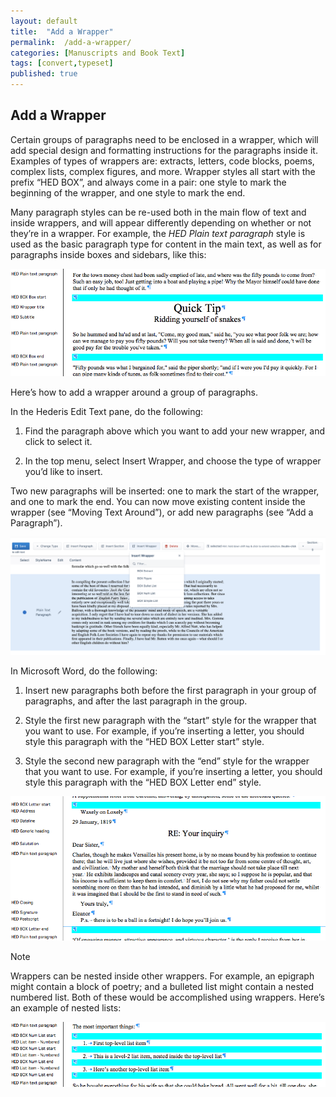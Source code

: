 ```yaml
---
layout: default
title:  "Add a Wrapper"
permalink:  /add-a-wrapper/
categories: [Manuscripts and Book Text]
tags: [convert,typeset]
published: true
---
```


<section data-type="chapter" class="hsecchapter" data-hederis-type="hsecchapter" id="add-a-wrapper" data-pi-attrs="id: add-a-wrapper; data-tags: convert,typeset;" role="doc-chapter" data-tags="convert,typeset" data-author-name=" " data-book-title=" " title="Add a Wrapper"><h1 data-hederis-type="hblkchaptitle" class="hblkchaptitle" id="pi27J6duR">Add a Wrapper</h1><p class="hblkp" data-hederis-type="hblkp" id="pW3UAqZrS">Certain groups of paragraphs need to be enclosed in a wrapper, which will add special design and formatting instructions for the paragraphs inside it. Examples of types of wrappers are: extracts, letters, code blocks, poems, complex lists, complex figures, and more. Wrapper styles all start with the prefix &#8220;HED BOX&#8221;, and always come in a pair: one style to mark the beginning of the wrapper, and one style to mark the end.</p><p class="hblkp" data-hederis-type="hblkp" id="pGjRAJEXZ">Many paragraph styles can be re-used both in the main flow of text and inside wrappers, and will appear differently depending on whether or not they&#8217;re in a wrapper. For example, the <em class="hspanem" data-hederis-type="hspanem" id="pbIwbohqj">HED Plain text paragraph</em> style is used as the basic paragraph type for content in the main text, as well as for paragraphs inside boxes and sidebars, like this:</p><img data-hederis-type="hblkimg" class="hblkimg" id="pKEawWpVf" src="/images/wrapper1.png" data-img-src="wrapper1.png"/><p class="hblkp" data-hederis-type="hblkp" id="pQqOz7W4J">Here&#8217;s how to add a wrapper around a group of paragraphs.</p><p class="hblkp" data-hederis-type="hblkp" id="p6m6EZjUw">In the Hederis Edit Text pane, do the following:</p><ol class="hwprnumlist" data-hederis-type="hwprnumlist" id="pIfHIm9fC"><li class="hblkoli" data-hederis-type="hblkoli" id="liyry3cCOl"><p class="hblkoli" data-hederis-type="hblklip" id="psfkXlh3s">Find the paragraph above which you want to add your new wrapper, and click to select it.</p></li><li class="hblkoli" data-hederis-type="hblkoli" id="liQjBLDaB7"><p class="hblkoli" data-hederis-type="hblklip" id="pDDcWw2xH">In the top menu, select Insert Wrapper, and choose the type of wrapper you&#8217;d like to insert.</p></li></ol><p class="hblkp" data-hederis-type="hblkp" id="pIf9hUBNr">Two new paragraphs will be inserted: one to mark the start of the wrapper, and one to mark the end. You can now move existing content inside the wrapper (see &#8220;Moving Text Around&#8221;), or add new paragraphs (see &#8220;Add a Paragraph&#8221;).</p><img data-hederis-type="hblkimg" class="hblkimg" id="p4nJxqnyt" src="/images/wrapper2.png" data-img-src="wrapper2.png"/><p class="hblkp" data-hederis-type="hblkp" id="pRobG9dda">In Microsoft Word, do the following:</p><ol class="hwprnumlist" data-hederis-type="hwprnumlist" id="p7xiPJDJv"><li class="hblkoli" data-hederis-type="hblkoli" id="li00g23CIE"><p class="hblkoli" data-hederis-type="hblklip" id="pHoisM1pb">Insert new paragraphs both before the first paragraph in your group of paragraphs, and after the last paragraph in the group.</p></li><li class="hblkoli" data-hederis-type="hblkoli" id="linB5aHj7X"><p class="hblkoli" data-hederis-type="hblklip" id="pFqX15lvh">Style the first new paragraph with the &#8220;start&#8221; style for the wrapper that you want to use. For example, if you&#8217;re inserting a letter, you should style this paragraph with the &#8220;HED BOX Letter start&#8221; style.</p></li><li class="hblkoli" data-hederis-type="hblkoli" id="liHnPBgCzF"><p class="hblkoli" data-hederis-type="hblklip" id="pR9rWgZhc">Style the second new paragraph with the &#8220;end&#8221; style for the wrapper that you want to use. For example, if you&#8217;re inserting a letter, you should style this paragraph with the &#8220;HED BOX Letter end&#8221; style.</p></li></ol><img data-hederis-type="hblkimg" class="hblkimg" id="praqO4ESB" src="/images/letter1.png" data-img-src="letter1.png"/><aside class="hwprbox box" data-hederis-type="hwprbox" id="pKTjIQhia" data-type="sidebar"><p class="hblktype" data-hederis-type="hblktype" id="pDi8VXGoN">Note</p><p class="hblkp" data-hederis-type="hblkp" id="pCp6j6Ep5">Wrappers can be nested inside other wrappers. For example, an epigraph might contain a block of poetry; and a bulleted list might contain a nested numbered list. Both of these would be accomplished using wrappers. Here&#8217;s an example of nested lists:</p></aside><img data-hederis-type="hblkimg" class="hblkimg" id="p00Vn1zcb" src="/images/list1.png" data-img-src="list1.png"/></section>